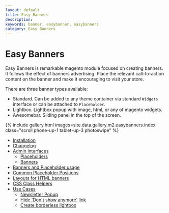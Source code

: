 ```yaml
---
layout: default
title: Easy Banners
description:
keywords: banner, easybanner, easybanners
category: Easy Banners
---
```


# Easy Banners

Easy Banners is remarkable magento module focused on creating banners.
It follows the effect of banners advertising. Place the relevant call-to-action
content on the banner and make it encouraging to visit your store.

There are three banner types available:

 -  Standard. Can be added to any theme container via standard `Widgets`
    interface or can be attached to `Placeholder`.
 -  Lightbox. Lightbox popup with image, html, or any of magento widgets.
 -  Awesomebar. Sliding panel in the top of the screen.

{% include gallery.html images=site.data.gallery.m2.easybanners.index class="scroll phone-up-1 tablet-up-3 photoswipe" %}

 -  [Installation](installation/)
 -  [Changelog](changelog/)
 -  [Admin interfaces](interfaces/)
    - [Placeholders](interfaces/#placeholders)
    - [Banners](interfaces/#banners)
 -  [Banners and Placeholder usage](usage/)
 -  [Common Placeholder Positions](common-placeholder-positions/)
 -  [Layouts for HTML banners](layouts-for-html-banners/)
 -  [CSS Class Helpers](css-class-helpers/)
 -  [Use Cases](use-cases/)
    - [Newsletter Popup](use-cases/newsletter-popup/)
    - [Hide 'Don\'t show anymore' link](use-cases/hide-dont-show-anymore-link/)
    - [Create borderless lightbox](use-cases/borderless-lightbox/)
